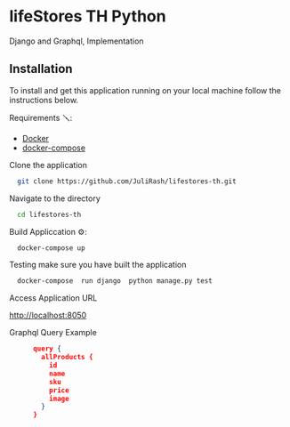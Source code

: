 # lifeStores TH Python

Django and  Graphql, Implementation

## Installation

<p>To install and get this application running on your local machine follow the instructions below. </p>

Requirements 🪛:

- [Docker](https://docs.docker.com/)
- [docker-compose](https://docs.docker.com/compose/)

Clone the application

```bash
  git clone https://github.com/JuliRash/lifestores-th.git
```

Navigate to the directory

```bash
  cd lifestores-th
```

Build Appliccation ⚙️:

```bash
  docker-compose up
```

Testing
make sure you have built the application

```bash
  docker-compose  run django  python manage.py test
```

Access Application URL

[http://localhost:8050](http://localhost:8050)


Graphql Query Example

```json
      query {
        allProducts {
          id
          name
          sku
          price
          image
        }
      }
```